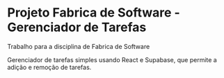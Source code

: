 # Projeto Fabrica de Software - Gerenciador de Tarefas

Trabalho para a disciplina de Fabrica de Software

Gerenciador de tarefas simples usando React e Supabase, que permite a adição e remoção de tarefas.
